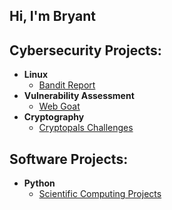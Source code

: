 ## Hi, I'm Bryant

<h2>Cybersecurity Projects:</h2>

- <b>Linux</b>
  - [Bandit Report](https://github.com/Bryant-Orme/Bryant-Orme)
- <b>Vulnerability Assessment</b>
  - [Web Goat](https://github.com/Bryant-Orme/Bryant-Orme)
- <b>Cryptography</b>
  - [Cryptopals Challenges](https://github.com/Bryant-Orme/Bryant-Orme)

<h2>Software Projects:</h2>

- <b>Python</b>
  - [Scientific Computing Projects](https://github.com/Bryant-Orme/Bryant-Orme)
